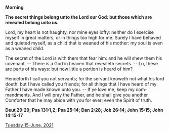 **Morning**

**The secret things belong unto the Lord our God: but those which are revealed belong unto us.**
 
Lord, my heart is not haughty, nor mine eyes lofty: neither do I exercise myself in great matters, or in things too high for me. Surely I have behaved and quieted myself, as a child that is weaned of his mother: my soul is even as a weaned child.
 
The secret of the Lord is with them that fear him: and he will shew them his covenant. -- There is a God in heaven that revealeth secrets. -- Lo, these are parts of his ways: but how little a portion is heard of him?
 
Henceforth I call you not servants; for the servant knoweth not what his lord doeth: but I have called you friends; for all things that I have heard of my Father I have made known unto you. -- If ye love me, keep my com-mandments. And I will pray the Father, and he shall give you another Comforter that he may abide with you for ever; even the Spirit of truth.  

**Deut 29:29; Psa 131:1,2; Psa 25:14; Dan 2:28; Job 26:14; John 15:15; John 14:15-17**

[Tuesday 15-June, 2021](https://t.me/daily_light)
